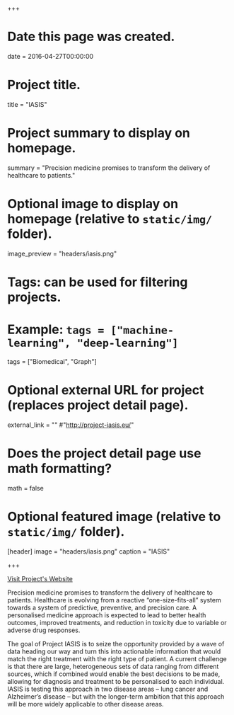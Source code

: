 +++
# Date this page was created.
date = 2016-04-27T00:00:00

# Project title.
title = "IASIS"

# Project summary to display on homepage.
summary = "Precision medicine promises to transform the delivery of healthcare to patients."

# Optional image to display on homepage (relative to `static/img/` folder).
image_preview = "headers/iasis.png"

# Tags: can be used for filtering projects.
# Example: `tags = ["machine-learning", "deep-learning"]`
tags = ["Biomedical", "Graph"]

# Optional external URL for project (replaces project detail page).
external_link = ""
#"http://project-iasis.eu/"

# Does the project detail page use math formatting?
math = false

# Optional featured image (relative to `static/img/` folder).
[header]
image = "headers/iasis.png"
caption = "IASIS"

+++

<a href="http://project-iasis.eu/">Visit Project's Website</a>

Precision medicine promises to transform the delivery of healthcare to patients. Healthcare is evolving from a reactive “one-size-fits-all” system towards a system of predictive, preventive, and precision care. A personalised medicine approach is expected to lead to better health outcomes, improved treatments, and reduction in toxicity due to variable or adverse drug responses.

The goal of Project IASIS is to seize the opportunity provided by a wave of data heading our way and turn this into actionable information that would match the right treatment with the right type of patient. A current challenge is that there are large, heterogeneous sets of data ranging from different sources, which if combined would enable the best decisions to be made, allowing for diagnosis and treatment to be personalised to each individual. IASIS is testing this approach in two disease areas – lung cancer and Alzheimer’s disease – but with the longer-term ambition that this approach will be more widely applicable to other disease areas.


